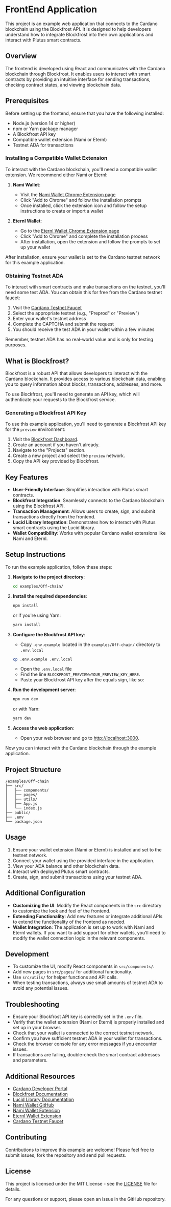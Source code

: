 # FrontEnd Application 

This project is an example web application that connects to the Cardano blockchain using the Blockfrost API. It is designed to help developers understand how to integrate Blockfrost into their own applications and interact with Plutus smart contracts.

## Overview

The frontend is developed using React and communicates with the Cardano blockchain through Blockfrost. It enables users to interact with smart contracts by providing an intuitive interface for sending transactions, checking contract states, and viewing blockchain data.

## Prerequisites

Before setting up the frontend, ensure that you have the following installed:

- Node.js (version 14 or higher)
- npm or Yarn package manager
- A Blockfrost API key
- Compatible wallet extension (Nami or Eternl)
- Testnet ADA for transactions

### Installing a Compatible Wallet Extension

To interact with the Cardano blockchain, you'll need a compatible wallet extension. We recommend either Nami or Eternl:

1. **Nami Wallet**:
   - Visit the [Nami Wallet Chrome Extension page](https://chromewebstore.google.com/detail/nami/lpfcbjknijpeeillifnkikgncikgfhdo)
   - Click "Add to Chrome" and follow the installation prompts
   - Once installed, click the extension icon and follow the setup instructions to create or import a wallet

2. **Eternl Wallet**:
   - Go to the [Eternl Wallet Chrome Extension page](https://chromewebstore.google.com/detail/eternl/kmhcihpebfmpgmihbkipmjlmmioameka)
   - Click "Add to Chrome" and complete the installation process
   - After installation, open the extension and follow the prompts to set up your wallet

After installation, ensure your wallet is set to the Cardano testnet network for this example application.

### Obtaining Testnet ADA

To interact with smart contracts and make transactions on the testnet, you'll need some test ADA. You can obtain this for free from the Cardano testnet faucet:

1. Visit the [Cardano Testnet Faucet](https://docs.cardano.org/cardano-testnets/tools/faucet/)
2. Select the appropriate testnet (e.g., "Preprod" or "Preview")
3. Enter your wallet's testnet address
4. Complete the CAPTCHA and submit the request
5. You should receive the test ADA in your wallet within a few minutes

Remember, testnet ADA has no real-world value and is only for testing purposes.

## What is Blockfrost?

Blockfrost is a robust API that allows developers to interact with the Cardano blockchain. It provides access to various blockchain data, enabling you to query information about blocks, transactions, addresses, and more.

To use Blockfrost, you'll need to generate an API key, which will authenticate your requests to the Blockfrost service.

### Generating a Blockfrost API Key

To use this example application, you'll need to generate a Blockfrost API key for the `preview` environment:

1. Visit the [Blockfrost Dashboard](https://blockfrost.io/dashboard).
2. Create an account if you haven't already.
3. Navigate to the "Projects" section.
4. Create a new project and select the `preview` network.
5. Copy the API key provided by Blockfrost.

## Key Features

- **User-Friendly Interface**: Simplifies interaction with Plutus smart contracts.
- **Blockfrost Integration**: Seamlessly connects to the Cardano blockchain using the Blockfrost API.
- **Transaction Management**: Allows users to create, sign, and submit transactions directly from the frontend.
- **Lucid Library Integration**: Demonstrates how to interact with Plutus smart contracts using the Lucid library.
- **Wallet Compatibility**: Works with popular Cardano wallet extensions like Nami and Eternl.

## Setup Instructions

To run the example application, follow these steps:

1. **Navigate to the project directory**:

   ```bash
   cd examples/Off-chain/
   ```

2. **Install the required dependencies**:

   ```bash
   npm install
   ```

   or if you're using Yarn:

   ```bash
   yarn install
   ```

3. **Configure the Blockfrost API key**:
   - Copy `.env.example` located in the `examples/Off-chain/` directory to `.env.local`

   ```bash
   cp .env.example .env.local
   ```
   - Open the `.env.local` file 
   - Find the line `BLOCKFROST_PREVIEW=YOUR_PREVIEW_KEY_HERE`.
   - Paste your Blockfrost API key after the equals sign, like so:

4. **Run the development server**:

   ```bash
   npm run dev
   ```

   or with Yarn:

   ```bash
   yarn dev
   ```

5. **Access the web application**:
   - Open your web browser and go to [http://localhost:3000](http://localhost:3000).

Now you can interact with the Cardano blockchain through the example application.

## Project Structure

```
/examples/Off-chain
├── src/
│   ├── components/
│   ├── pages/
│   ├── utils/
│   ├── App.js
│   └── index.js
├── public/
├── .env
└── package.json
```

## Usage

1. Ensure your wallet extension (Nami or Eternl) is installed and set to the testnet network.
2. Connect your wallet using the provided interface in the application.
3. View your ADA balance and other blockchain data.
4. Interact with deployed Plutus smart contracts.
5. Create, sign, and submit transactions using your testnet ADA.

## Additional Configuration

- **Customizing the UI**: Modify the React components in the `src` directory to customize the look and feel of the frontend.
- **Extending Functionality**: Add new features or integrate additional APIs to extend the functionality of the frontend as needed.
- **Wallet Integration**: The application is set up to work with Nami and Eternl wallets. If you want to add support for other wallets, you'll need to modify the wallet connection logic in the relevant components.

## Development

- To customize the UI, modify React components in `src/components/`.
- Add new pages in `src/pages/` for additional functionality.
- Use `src/utils/` for helper functions and API calls.
- When testing transactions, always use small amounts of testnet ADA to avoid any potential issues.

## Troubleshooting

- Ensure your Blockfrost API key is correctly set in the `.env` file.
- Verify that the wallet extension (Nami or Eternl) is properly installed and set up in your browser.
- Check that your wallet is connected to the correct testnet network.
- Confirm you have sufficient testnet ADA in your wallet for transactions.
- Check the browser console for any error messages if you encounter issues.
- If transactions are failing, double-check the smart contract addresses and parameters.

## Additional Resources

- [Cardano Developer Portal](https://developers.cardano.org/)
- [Blockfrost Documentation](https://docs.blockfrost.io/)
- [Lucid Library Documentation](https://lucid.spacebudz.io/)
- [Nami Wallet GitHub](https://github.com/berry-pool/nami)
- [Nami Wallet Extension](https://chromewebstore.google.com/detail/nami/lpfcbjknijpeeillifnkikgncikgfhdo)
- [Eternl Wallet Extension](https://chromewebstore.google.com/detail/eternl/kmhcihpebfmpgmihbkipmjlmmioameka)
- [Cardano Testnet Faucet](https://docs.cardano.org/cardano-testnets/tools/faucet/)

## Contributing

Contributions to improve this example are welcome! Please feel free to submit issues, fork the repository and send pull requests.

## License

This project is licensed under the MIT License - see the [LICENSE](LICENSE) file for details.

For any questions or support, please open an issue in the GitHub repository.